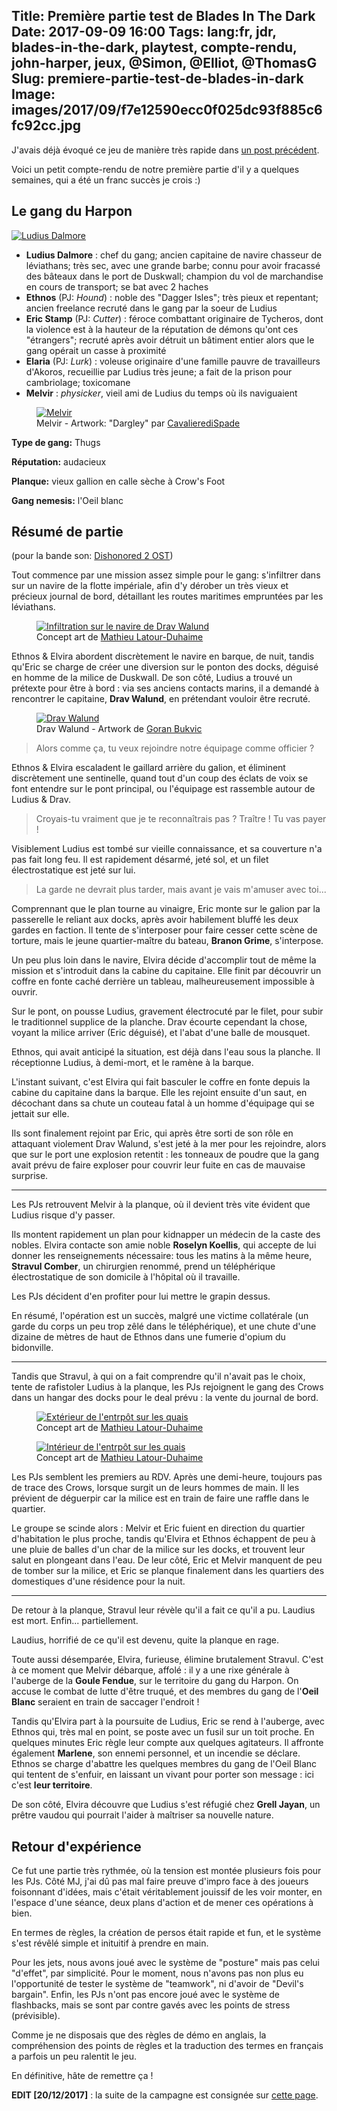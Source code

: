 Title: Première partie test de Blades In The Dark
Date: 2017-09-09 16:00
Tags: lang:fr, jdr, blades-in-the-dark, playtest, compte-rendu, john-harper, jeux, @Simon, @Elliot, @ThomasG
Slug: premiere-partie-test-de-blades-in-dark
Image: images/2017/09/f7e12590ecc0f025dc93f885c6fc92cc.jpg
---

J'avais déjà évoqué ce jeu de manière très rapide dans [un post précédent](/lucas/blog/jdr-notes-de-lectures-du-quickstart-de-blades-in-the-dark.html).

Voici un petit compte-rendu de notre première partie d'il y a quelques semaines, qui a été un franc succès je crois :)


## Le gang du Harpon

[<img src="images/2017/09/f8023ad16d6734862e3899c200b0d612.jpg" alt="Ludius Dalmore" title="Ludius Dalmore">](images/2017/09/f8023ad16d6734862e3899c200b0d612.jpg)

- **Ludius Dalmore** : chef du gang; ancien capitaine de navire chasseur de léviathans; très sec, avec une grande barbe; connu pour avoir fracassé des bâteaux dans le port de Duskwall; champion du vol de marchandise en cours de transport; se bat avec 2 haches
- **Ethnos** (PJ: _Hound_) : noble des "Dagger Isles"; très pieux et repentant; ancien freelance recruté dans le gang par la soeur de Ludius
- **Eric Stamp** (PJ: _Cutter_) : féroce combattant originaire de Tycheros, dont la violence est à la hauteur de la réputation de démons qu'ont ces "étrangers"; recruté après avoir détruit un bâtiment entier alors que le gang opérait un casse à proximité
- **Elaria** (PJ: _Lurk_) : voleuse originaire d'une famille pauvre de travailleurs d'Akoros, recueillie par Ludius très jeune; a fait de la prison pour cambriolage; toxicomane
- **Melvir** : _physicker_, vieil ami de Ludius du temps où ils naviguaient

<figure>
    <a href="images/2017/09/PZO8500Dargley_500.jpeg"><img src="images/2017/09/PZO8500Dargley_500.jpeg" alt="Melvir"></a>
    <figcaption>Melvir - Artwork: "Dargley" par <a href="https://athayar.deviantart.com/art/Pathfinder-Dargley-400349532">CavalierediSpade</a></figcaption>
</figure>

**Type de gang:** Thugs

**Réputation:** audacieux

**Planque:** vieux gallion en calle sèche à Crow's Foot

**Gang nemesis:** l'Oeil blanc


## Résumé de partie

(pour la bande son: [Dishonored 2 OST](https://www.youtube.com/watch?v=pxKq0eQaSk0))

Tout commence par une mission assez simple pour le gang: s'infiltrer dans sur un navire de la flotte impériale,
afin d'y dérober un très vieux et précieux journal de bord, détaillant les routes maritimes empruntées par les léviathans.

<figure>
    <a href="images/2017/09/ship-infiltration.jpg"><img src="images/2017/09/ship-infiltration.jpg" alt="Infiltration sur le navire de Drav Walund"></a>
    <figcaption>Concept art de <a href="http://conceptartworld.com/news/thief-concept-art-by-mathieu-latour-duhaime/">Mathieu Latour-Duhaime</a></figcaption>
</figure>

Ethnos & Elvira abordent discrètement le navire en barque, de nuit, tandis qu'Eric se charge de créer une diversion sur le ponton des docks,
déguisé en homme de la milice de Duskwall.
De son côté, Ludius a trouvé un prétexte pour être à bord : via ses anciens contacts marins, il a demandé à rencontrer le capitaine,
**Drav Walund**, en prétendant vouloir être recruté.

<figure>
    <a href="images/2017/09/f7e12590ecc0f025dc93f885c6fc92cc.jpg"><img src="images/2017/09/f7e12590ecc0f025dc93f885c6fc92cc.jpg" alt="Drav Walund"></a>
    <figcaption>Drav Walund - Artwork de <a href="https://www.artstation.com/crazybrush">Goran Bukvic</a></figcaption>
</figure>

> Alors comme ça, tu veux rejoindre notre équipage comme officier ?

Ethnos & Elvira escaladent le gaillard arrière du galion, et éliminent discrètement une sentinelle,
quand tout d'un coup des éclats de voix se font entendre sur le pont principal, ou l'équipage est rassemble autour de Ludius & Drav.

> Croyais-tu vraiment que je te reconnaîtrais pas ? Traître ! Tu vas payer !

Visiblement Ludius est tombé sur vieille connaissance, et sa couverture n'a pas fait long feu.
Il est rapidement désarmé, jeté sol, et un filet électrostatique est jeté sur lui.

> La garde ne devrait plus tarder, mais avant je vais m'amuser avec toi...

Comprennant que le plan tourne au vinaigre, Eric monte sur le galion par la passerelle le reliant aux docks,
après avoir habilement bluffé les deux gardes en faction. Il tente de s'interposer pour faire cesser cette scène de torture,
mais le jeune quartier-maître du bateau, **Branon Grime**, s'interpose.

Un peu plus loin dans le navire, Elvira décide d'accomplir tout de même la mission et s'introduit dans la cabine du capitaine.
Elle finit par découvrir un coffre en fonte caché derrière un tableau, malheureusement impossible à ouvrir.

Sur le pont, on pousse Ludius, gravement électrocuté par le filet, pour subir le traditionnel supplice de la planche.
Drav écourte cependant la chose, voyant la milice arriver (Eric déguisé), et l'abat d'une balle de mousquet.

Ethnos, qui avait anticipé la situation, est déjà dans l'eau sous la planche.
Il réceptionne Ludius, à demi-mort, et le ramène à la barque.

L'instant suivant, c'est Elvira qui fait basculer le coffre en fonte depuis la cabine du capitaine dans la barque.
Elle les rejoint ensuite d'un saut, en décochant dans sa chute un couteau fatal à un homme d'équipage qui se jettait sur elle.

Ils sont finalement rejoint par Eric, qui après être sorti de son rôle en attaquant violement Drav Walund,
s'est jeté à la mer pour les rejoindre, alors que sur le port une explosion retentit :
les tonneaux de poudre que la gang avait prévu de faire exploser pour couvrir leur fuite en cas de mauvaise surprise.

<hr>

Les PJs retrouvent Melvir à la planque, où il devient très vite évident que Ludius risque d'y passer.

Ils montent rapidement un plan pour kidnapper un médecin de la caste des nobles.
Elvira contacte son amie noble **Roselyn Koellis**, qui accepte de lui donner les renseignements nécessaire:
tous les matins à la même heure, **Stravul Comber**, un chirurgien renommé, prend un téléphérique électrostatique de son domicile
à l'hôpital où il travaille.

Les PJs décident d'en profiter pour lui mettre le grapin dessus.

En résumé, l'opération est un succès, malgré une victime collatérale (un garde du corps un peu trop zêlé dans le téléphérique),
et une chute d'une dizaine de mètres de haut de Ethnos dans une fumerie d'opium du bidonville.

<hr>

Tandis que Stravul, à qui on a fait comprendre qu'il n'avait pas le choix, tente de rafistoler Ludius à la planque,
les PJs rejoignent le gang des Crows dans un hangar des docks pour le deal prévu : la vente du journal de bord.

<figure>
    <a href="images/2017/09/Thief_Game_Concept_Art_MLD_30.jpg"><img src="images/2017/09/Thief_Game_Concept_Art_MLD_30.jpg" alt="Extérieur de l'entrpôt sur les quais"></a>
    <figcaption>Concept art de <a href="http://conceptartworld.com/news/thief-concept-art-by-mathieu-latour-duhaime/">Mathieu Latour-Duhaime</a></figcaption>
</figure>

<figure>
    <a href="images/2017/09/Thief-city-hub-101.jpg"><img src="images/2017/09/Thief-city-hub-101.jpg" alt="Intérieur de l'entrpôt sur les quais"></a>
    <figcaption>Concept art de <a href="http://conceptartworld.com/news/thief-concept-art-by-mathieu-latour-duhaime/">Mathieu Latour-Duhaime</a></figcaption>
</figure>

Les PJs semblent les premiers au RDV. Après une demi-heure, toujours pas de trace des Crows, lorsque surgit un de leurs hommes de main. Il les prévient de déguerpir car la milice est en train de faire une raffle dans le quartier.

Le groupe se scinde alors : Melvir et Eric fuient en direction du quartier d'habitation le plus proche, tandis qu'Elvira et Ethnos échappent de peu
à une pluie de balles d'un char de la milice sur les docks, et trouvent leur salut en plongeant dans l'eau.
De leur côté, Eric et Melvir manquent de peu de tomber sur la milice, et Eric se planque finalement dans les quartiers des domestiques d'une résidence pour la nuit.

<hr>

De retour à la planque, Stravul leur révèle qu'il a fait ce qu'il a pu. Laudius est mort.
Enfin... partiellement.

Laudius, horrifié de ce qu'il est devenu, quite la planque en rage.

Toute aussi désemparée, Elvira, furieuse, élimine brutalement Stravul. C'est à ce moment que Melvir débarque, affolé : il y a une rixe générale à l'auberge de la **Goule Fendue**, sur le territoire du gang du Harpon.
On accuse le combat de lutte d'être truqué, et des membres du gang de l'**Oeil Blanc** seraient en train de saccager l'endroit !

Tandis qu'Elvira part à la poursuite de Ludius, Eric se rend à l'auberge, avec Ethnos qui, très mal en point, se poste avec un fusil sur un toit proche.
En quelques minutes Eric règle leur compte aux quelques agitateurs. Il affronte également **Marlene**, son ennemi personnel, et un incendie se déclare.
Ethnos se charge d'abattre les quelques membres du gang de l'Oeil Blanc qui tentent de s'enfuir, en laissant un vivant pour porter son message :
ici c'est **leur territoire**.

De son côté, Elvira découvre que Ludius s'est réfugié chez **Grell Jayan**, un prêtre vaudou qui pourrait l'aider à maîtriser sa nouvelle nature.


## Retour d'expérience

Ce fut une partie très rythmée, où la tension est montée plusieurs fois pour les PJs.
Côté MJ, j'ai dû pas mal faire preuve d'impro face à des joueurs foisonnant d'idées,
mais c'était véritablement jouissif de les voir monter, en l'espace d'une séance, deux plans d'action et de mener ces opérations à bien.

En termes de règles, la création de persos était rapide et fun, et le système s'est révêlé simple et inituitif à prendre en main.

Pour les jets, nous avons joué avec le système de "posture" mais pas celui "d'effet", par simplicité.
Pour le moment, nous n'avons pas non plus eu l'opportunité de tester le système de "teamwork", ni d'avoir de "Devil's bargain".
Enfin, les PJs n'ont pas encore joué avec le système de flashbacks, mais se sont par contre gavés avec les points de stress (prévisible).

Comme je ne disposais que des règles de démo en anglais,
la compréhension des points de règles et la traduction des termes en français a parfois un peu ralentit le jeu.

En définitive, hâte de remettre ça !


**EDIT [20/12/2017]** : la suite de la campagne est consignée sur [cette page](pages/jdr-blades-in-the-dark.html).

<style>
article img {
  max-height: 80vh;
  display: block;
  margin: 0 auto;
}
article figcaption {
    text-align: center;
}
</style>
